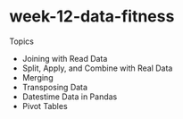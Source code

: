 # week-12-data-fitness


Topics
* Joining with Read Data
* Split, Apply, and Combine with Real Data
* Merging
* Transposing Data
* Datestime Data in Pandas
* Pivot Tables
